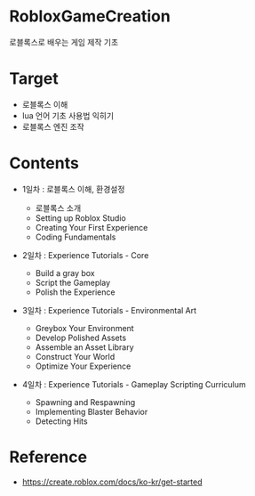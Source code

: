 # RobloxGameCreation
로블록스로 배우는 게임 제작 기초

# Target
 - 로블록스 이해
 - lua 언어 기초 사용법 익히기
 - 로블록스 엔진 조작

# Contents

 - 1일차 : 로블록스 이해, 환경설정
    - 로블록스 소개
    - Setting up Roblox Studio
    - Creating Your First Experience
    - Coding Fundamentals
    
 - 2일차 : Experience Tutorials - Core
    - Build a gray box
    - Script the Gameplay
    - Polish the Experience

 - 3일차 : Experience Tutorials - Environmental Art
    - Greybox Your Environment
    - Develop Polished Assets
    - Assemble an Asset Library
    - Construct Your World
    - Optimize Your Experience
    
 - 4일차 : Experience Tutorials - Gameplay Scripting Curriculum
    - Spawning and Respawning
    - Implementing Blaster Behavior
    - Detecting Hits


# Reference
 - https://create.roblox.com/docs/ko-kr/get-started